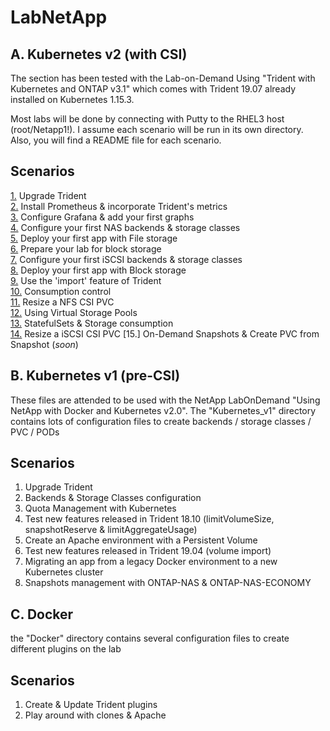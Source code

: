 # LabNetApp

## A. Kubernetes v2 (with CSI)

The section has been tested with the Lab-on-Demand Using "Trident with Kubernetes and ONTAP v3.1" which comes with Trident 19.07 already installed on Kubernetes 1.15.3.

Most labs will be done by connecting with Putty to the RHEL3 host (root/Netapp1!).
I assume each scenario will be run in its own directory. Also, you will find a README file for each scenario.

Scenarios
---------
[1.](https://github.com/YvosOnTheHub/LabNetApp/tree/master/Kubernetes_v2/Scenarios/Scenario01)  Upgrade Trident  
[2.](https://github.com/YvosOnTheHub/LabNetApp/tree/master/Kubernetes_v2/Scenarios/Scenario02)  Install Prometheus & incorporate Trident's metrics  
[3.](https://github.com/YvosOnTheHub/LabNetApp/tree/master/Kubernetes_v2/Scenarios/Scenario03)  Configure Grafana & add your first graphs  
[4.](https://github.com/YvosOnTheHub/LabNetApp/tree/master/Kubernetes_v2/Scenarios/Scenario04)  Configure your first NAS backends & storage classes  
[5.](https://github.com/YvosOnTheHub/LabNetApp/tree/master/Kubernetes_v2/Scenarios/Scenario05)  Deploy your first app with File storage  
[6.](https://github.com/YvosOnTheHub/LabNetApp/tree/master/Kubernetes_v2/Scenarios/Scenario06)  Prepare your lab for block storage  
[7.](https://github.com/YvosOnTheHub/LabNetApp/tree/master/Kubernetes_v2/Scenarios/Scenario07)  Configure your first iSCSI backends & storage classes  
[8.](https://github.com/YvosOnTheHub/LabNetApp/tree/master/Kubernetes_v2/Scenarios/Scenario08)  Deploy your first app with Block storage  
[9.](https://github.com/YvosOnTheHub/LabNetApp/tree/master/Kubernetes_v2/Scenarios/Scenario09)  Use the 'import' feature of Trident  
[10.](https://github.com/YvosOnTheHub/LabNetApp/tree/master/Kubernetes_v2/Scenarios/Scenario10) Consumption control  
[11.](https://github.com/YvosOnTheHub/LabNetApp/tree/master/Kubernetes_v2/Scenarios/Scenario11) Resize a NFS CSI PVC  
[12.](https://github.com/YvosOnTheHub/LabNetApp/tree/master/Kubernetes_v2/Scenarios/Scenario12) Using Virtual Storage Pools  
[13.](https://github.com/YvosOnTheHub/LabNetApp/tree/master/Kubernetes_v2/Scenarios/Scenario13) StatefulSets & Storage consumption  
[14.](https://github.com/YvosOnTheHub/LabNetApp/tree/master/Kubernetes_v2/Scenarios/Scenario14) Resize a iSCSI CSI PVC
[15.] On-Demand Snapshots & Create PVC from Snapshot (_soon_)

## B. Kubernetes v1 (pre-CSI)

These files are attended to be used with the NetApp LabOnDemand "Using NetApp with Docker and Kubernetes v2.0".
The "Kubernetes_v1" directory contains lots of configuration files to create backends / storage classes / PVC / PODs

Scenarios
---------
1. Upgrade Trident
2. Backends & Storage Classes configuration
3. Quota Management with Kubernetes
4. Test new features released in Trident 18.10 (limitVolumeSize, snapshotReserve & limitAggregateUsage)
5. Create an Apache environment with a Persistent Volume
6. Test new features released in Trident 19.04 (volume import)
7. Migrating an app from a legacy Docker environment to a new Kubernetes cluster
8. Snapshots management with ONTAP-NAS & ONTAP-NAS-ECONOMY


## C. Docker

the "Docker" directory contains several configuration files to create different plugins on the lab

Scenarios
---------
1. Create & Update Trident plugins
2. Play around with clones & Apache